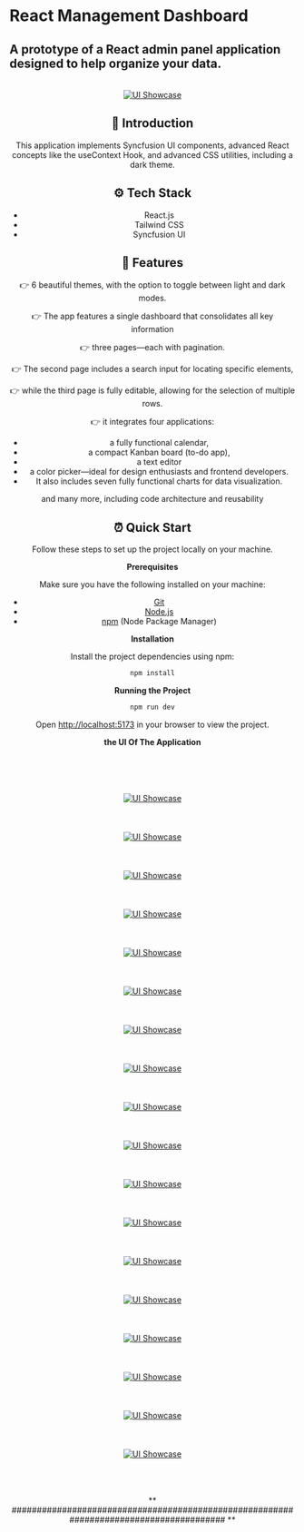 # React Management Dashboard 

## A prototype of a React admin panel application designed to help organize your data. 

<div align="center">
  <br />
        <a href="#" target="_blank">
      <img src="https://github.com/Tidjani1Bachir/React-Admin-Dashboard/blob/main/public/ui/Screenshot_2024-10-31_12_46_36.png" alt="UI Showcase">
        </a>
  <br />

 

## <a name="introduction">🤖 Introduction</a>
This application implements Syncfusion UI components, advanced React concepts like the useContext Hook, and advanced CSS utilities, including a dark theme.

## <a name="tech-stack">⚙️ Tech Stack</a>


- React.js
- Tailwind CSS
- Syncfusion UI
  

## <a name="features">🔋 Features</a>

👉 6 beautiful themes, with the option to toggle between light and dark modes.

👉 The app features a single dashboard that consolidates all key information

👉 three pages—each with pagination.

👉 The second page includes a search input for locating specific elements,

👉 while the third page is fully editable, allowing for the selection of multiple rows.

👉 it integrates four applications: 

* a fully functional calendar,
* a compact Kanban board (to-do app),
* a text editor
* a color picker—ideal for design enthusiasts and frontend developers.
* It also includes seven fully functional charts for data visualization.

and many more, including code architecture and reusability

## <a name="quick-start">⏰ Quick Start</a>

Follow these steps to set up the project locally on your machine.

**Prerequisites**

Make sure you have the following installed on your machine:

- [Git](https://git-scm.com/)
- [Node.js](https://nodejs.org/en)
- [npm](https://www.npmjs.com/) (Node Package Manager)



**Installation**

Install the project dependencies using npm:

```bash
npm install
```

**Running the Project**

```bash
npm run dev
```

Open [http://localhost:5173](http://localhost:5173) in your browser to view the project.

**the UI Of The Application**

<br />
<br />
<br />
<br />

<a href="#" target="_blank">
      <img src="https://github.com/Tidjani1Bachir/React-Admin-Dashboard/blob/main/public/ui/Screenshot_2024-10-31_12_47_05.png" alt="UI Showcase">
</a>

<br />
<br />
<br />
<br />
<a href="#" target="_blank">
      <img src="https://github.com/Tidjani1Bachir/React-Admin-Dashboard/blob/main/public/ui/Screenshot_2024-10-31_12_47_40.png" alt="UI Showcase">
</a>

<br />
<br />
<br />
<br />

<a href="#" target="_blank">
      <img src="https://github.com/Tidjani1Bachir/React-Admin-Dashboard/blob/main/public/ui/Screenshot_2024-10-31_12_47_53.png" alt="UI Showcase">
</a>

<br />
<br />
<br />
<br />

<a href="#" target="_blank">
      <img src="https://github.com/Tidjani1Bachir/React-Admin-Dashboard/blob/main/public/ui/Screenshot_2024-10-31_12_48_12.png" alt="UI Showcase">
</a>

<br />
<br />
<br />
<br />


<a href="#" target="_blank">
      <img src="https://github.com/Tidjani1Bachir/React-Admin-Dashboard/blob/main/public/ui/Screenshot_2024-10-31_12_47_05.png" alt="UI Showcase">
</a>

<br />
<br />
<br />
<br />


<a href="#" target="_blank">
      <img src="https://github.com/Tidjani1Bachir/React-Admin-Dashboard/blob/main/public/ui/Screenshot_2024-10-31_13_03_39.png" alt="UI Showcase">
</a>

<br />
<br />
<br />
<br />


<a href="#" target="_blank">
      <img src="https://github.com/Tidjani1Bachir/React-Admin-Dashboard/blob/main/public/ui/Screenshot_2024-10-31_13_03_54.png" alt="UI Showcase">
</a>

<br />
<br />
<br />
<br />


<a href="#" target="_blank">
      <img src="https://github.com/Tidjani1Bachir/React-Admin-Dashboard/blob/main/public/ui/Screenshot_2024-10-31_13_04_10.png" alt="UI Showcase">
</a>

<br />
<br />
<br />
<br />


<a href="#" target="_blank">
      <img src="https://github.com/Tidjani1Bachir/React-Admin-Dashboard/blob/main/public/ui/Screenshot_2024-10-31_13_04_29.png" alt="UI Showcase">
</a>

<br />
<br />
<br />
<br />


<a href="#" target="_blank">
      <img src="https://github.com/Tidjani1Bachir/React-Admin-Dashboard/blob/main/public/ui/Screenshot_2024-10-31_13_04_48.png" alt="UI Showcase">
</a>

<br />
<br />
<br />
<br />


<a href="#" target="_blank">
      <img src="https://github.com/Tidjani1Bachir/React-Admin-Dashboard/blob/main/public/ui/Screenshot_2024-10-31_13_05_03.png" alt="UI Showcase">
</a>

<br />
<br />
<br />
<br />


<a href="#" target="_blank">
      <img src="https://github.com/Tidjani1Bachir/React-Admin-Dashboard/blob/main/public/ui/Screenshot_2024-10-31_13_05_38.png" alt="UI Showcase">
</a>

<br />
<br />
<br />
<br />


<a href="#" target="_blank">
      <img src="https://github.com/Tidjani1Bachir/React-Admin-Dashboard/blob/main/public/ui/Screenshot_2024-10-31_13_05_58.png" alt="UI Showcase">
</a>

<br />
<br />
<br />
<br />


<a href="#" target="_blank">
      <img src="https://github.com/Tidjani1Bachir/React-Admin-Dashboard/blob/main/public/ui/Screenshot_2024-10-31_13_06_10.png" alt="UI Showcase">
</a>

<br />
<br />
<br />
<br />


<a href="#" target="_blank">
      <img src="https://github.com/Tidjani1Bachir/React-Admin-Dashboard/blob/main/public/ui/Screenshot_2024-10-31_13_06_21.png" alt="UI Showcase">
</a>

<br />
<br />
<br />
<br />



<a href="#" target="_blank">
      <img src="https://github.com/Tidjani1Bachir/React-Admin-Dashboard/blob/main/public/ui/Screenshot_2024-10-31_13_06_31.png" alt="UI Showcase">
</a>

<br />
<br />
<br />
<br />

<a href="#" target="_blank">
      <img src="https://github.com/Tidjani1Bachir/React-Admin-Dashboard/blob/main/public/ui/Screenshot_2024-10-31_13_06_42.png" alt="UI Showcase">
</a>

<br />
<br />
<br />
<br />


<a href="#" target="_blank">
      <img src="https://github.com/Tidjani1Bachir/React-Admin-Dashboard/blob/main/public/ui/Screenshot_2024-10-31_13_06_58.png" alt="UI Showcase">
</a>

<br />
<br />
<br />
<br />




** ####################################################################################### **










